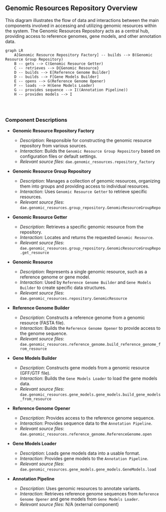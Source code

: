 ## Genomic Resources Repository Overview

This diagram illustrates the flow of data and interactions between the main components involved in accessing and utilizing genomic resources within the system. The Genomic Resources Repository acts as a central hub, providing access to reference genomes, gene models, and other annotation data.

```mermaid
graph LR
    A[Genomic Resource Repository Factory] -- builds --> B(Genomic Resource Group Repository)
    B -- gets --> C(Genomic Resource Getter)
    C -- retrieves --> D{Genomic Resource}
    D -- builds --> E[Reference Genome Builder]
    D -- builds --> F[Gene Models Builder]
    E -- opens --> G(Reference Genome Opener)
    F -- loads --> H(Gene Models Loader)
    G -- provides sequence --> I((Annotation Pipeline))
    H -- provides models --> I




```

### Component Descriptions

- **Genomic Resource Repository Factory**
   - *Description*: Responsible for constructing the genomic resource repository from various sources.
   - *Interaction*: Builds the `Genomic Resource Group Repository` based on configuration files or default settings.
   - *Relevant source files*: `dae.genomic_resources.repository_factory`

- **Genomic Resource Group Repository**
   - *Description*: Manages a collection of genomic resources, organizing them into groups and providing access to individual resources.
   - *Interaction*: Uses `Genomic Resource Getter` to retrieve specific resources.
   - *Relevant source files*: `dae.genomic_resources.group_repository.GenomicResourceGroupRepo`

- **Genomic Resource Getter**
   - *Description*: Retrieves a specific genomic resource from the repository.
   - *Interaction*: Locates and returns the requested `Genomic Resource`.
   - *Relevant source files*: `dae.genomic_resources.group_repository.GenomicResourceGroupRepo.get_resource`

- **Genomic Resource**
   - *Description*: Represents a single genomic resource, such as a reference genome or gene model.
   - *Interaction*: Used by `Reference Genome Builder` and `Gene Models Builder` to create specific data structures.
   - *Relevant source files*: `dae.genomic_resources.repository.GenomicResource`

- **Reference Genome Builder**
   - *Description*: Constructs a reference genome from a genomic resource (FASTA file).
   - *Interaction*: Builds the `Reference Genome Opener` to provide access to the genome sequence.
   - *Relevant source files*: `dae.genomic_resources.reference_genome.build_reference_genome_from_resource`

- **Gene Models Builder**
   - *Description*: Constructs gene models from a genomic resource (GFF/GTF file).
   - *Interaction*: Builds the `Gene Models Loader` to load the gene models data.
   - *Relevant source files*: `dae.genomic_resources.gene_models.gene_models.build_gene_models_from_resource`

- **Reference Genome Opener**
   - *Description*: Provides access to the reference genome sequence.
   - *Interaction*: Provides sequence data to the `Annotation Pipeline`.
   - *Relevant source files*: `dae.genomic_resources.reference_genome.ReferenceGenome.open`

- **Gene Models Loader**
   - *Description*: Loads gene models data into a usable format.
   - *Interaction*: Provides gene models to the `Annotation Pipeline`.
   - *Relevant source files*: `dae.genomic_resources.gene_models.gene_models.GeneModels.load`

- **Annotation Pipeline**
   - *Description*: Uses genomic resources to annotate variants.
   - *Interaction*: Retrieves reference genome sequences from `Reference Genome Opener` and gene models from `Gene Models Loader`.
   - *Relevant source files*: N/A (external component)
